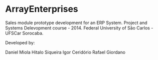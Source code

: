# ArrayEnterprises
Sales module prototype development for an ERP System. Project and Systems Delevopment course - 2014. 
Federal University of São Carlos - UFSCar Sorocaba.

Developed by:

Daniel Miola
Hitalo Siqueira
Igor Ceridório
Rafael Giordano
